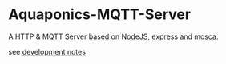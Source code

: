 # Aquaponics-MQTT-Server
A HTTP &amp; MQTT Server based on NodeJS, express and mosca.

see [development notes](https://github.com/PorYoung/Aquaponics-MQTT-Server/blob/master/note.md)
